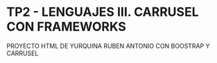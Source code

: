 # TP2 - LENGUAJES III. CARRUSEL CON FRAMEWORKS
 PROYECTO HTML DE YURQUINA RUBEN ANTONIO CON BOOSTRAP Y CARRUSEL
